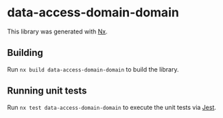 # data-access-domain-domain

This library was generated with [Nx](https://nx.dev).

## Building

Run `nx build data-access-domain-domain` to build the library.

## Running unit tests

Run `nx test data-access-domain-domain` to execute the unit tests via [Jest](https://jestjs.io).
